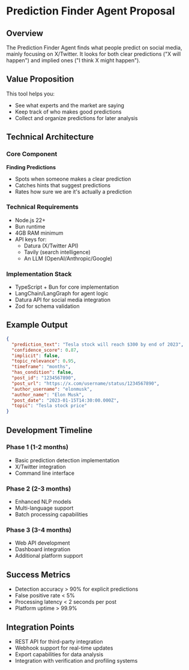 # Prediction Finder Agent Proposal

## Overview

The Prediction Finder Agent finds what people predict on social media, mainly focusing on X/Twitter. It looks for both clear predictions ("X will happen") and implied ones ("I think X might happen").

## Value Proposition

This tool helps you:

- See what experts and the market are saying
- Keep track of who makes good predictions
- Collect and organize predictions for later analysis

## Technical Architecture

### Core Component

**Finding Predictions**

- Spots when someone makes a clear prediction
- Catches hints that suggest predictions
- Rates how sure we are it's actually a prediction

### Technical Requirements

- Node.js 22+
- Bun runtime
- 4GB RAM minimum
- API keys for:
  - Datura (X/Twitter API)
  - Tavily (search intelligence)
  - An LLM (OpenAI/Anthropic/Google)

### Implementation Stack

- TypeScript + Bun for core implementation
- LangChain/LangGraph for agent logic
- Datura API for social media integration
- Zod for schema validation

## Example Output

```json
{
  "prediction_text": "Tesla stock will reach $300 by end of 2023",
  "confidence_score": 0.87,
  "implicit": false,
  "topic_relevance": 0.95,
  "timeframe": "months",
  "has_condition": false,
  "post_id": "1234567890",
  "post_url": "https://x.com/username/status/1234567890",
  "author_username": "elonmusk",
  "author_name": "Elon Musk",
  "post_date": "2023-01-15T14:30:00.000Z",
  "topic": "Tesla stock price"
}
```

## Development Timeline

### Phase 1 (1-2 months)

- Basic prediction detection implementation
- X/Twitter integration
- Command line interface

### Phase 2 (2-3 months)

- Enhanced NLP models
- Multi-language support
- Batch processing capabilities

### Phase 3 (3-4 months)

- Web API development
- Dashboard integration
- Additional platform support

## Success Metrics

- Detection accuracy > 90% for explicit predictions
- False positive rate < 5%
- Processing latency < 2 seconds per post
- Platform uptime > 99.9%

## Integration Points

- REST API for third-party integration
- Webhook support for real-time updates
- Export capabilities for data analysis
- Integration with verification and profiling systems
